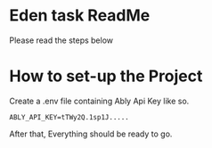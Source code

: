 # Eden task ReadMe

Please read the steps below

# How to set-up the Project

Create a .env file containing Ably Api Key like so.

``` evn
ABLY_API_KEY=tTWy2Q.1sp1J.....
```
After that, Everything should be ready to go.